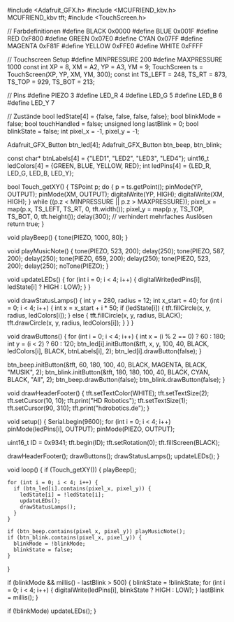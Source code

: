 #include <Adafruit_GFX.h>
#include <MCUFRIEND_kbv.h>
MCUFRIEND_kbv tft;
#include <TouchScreen.h>

// Farbdefinitionen
#define BLACK   0x0000
#define BLUE    0x001F
#define RED     0xF800
#define GREEN   0x07E0
#define CYAN    0x07FF
#define MAGENTA 0xF81F
#define YELLOW  0xFFE0
#define WHITE   0xFFFF

// Touchscreen Setup
#define MINPRESSURE 200
#define MAXPRESSURE 1000
const int XP = 8, XM = A2, YP = A3, YM = 9;
TouchScreen ts = TouchScreen(XP, YP, XM, YM, 300);
const int TS_LEFT = 248, TS_RT = 873, TS_TOP = 929, TS_BOT = 213;

// Pins
#define PIEZO 3
#define LED_R 4
#define LED_G 5
#define LED_B 6
#define LED_Y 7

// Zustände
bool ledState[4] = {false, false, false, false};
bool blinkMode = false;
bool touchHandled = false;
unsigned long lastBlink = 0;
bool blinkState = false;
int pixel_x = -1, pixel_y = -1;

Adafruit_GFX_Button btn_led[4];
Adafruit_GFX_Button btn_beep, btn_blink;

const char* btnLabels[4] = {"LED1", "LED2", "LED3", "LED4"};
uint16_t ledColors[4] = {GREEN, BLUE, YELLOW, RED};
int ledPins[4] = {LED_R, LED_G, LED_B, LED_Y};

bool Touch_getXY() {
  TSPoint p;
  do {
    p = ts.getPoint();
    pinMode(YP, OUTPUT);
    pinMode(XM, OUTPUT);
    digitalWrite(YP, HIGH);
    digitalWrite(XM, HIGH);
  } while ((p.z < MINPRESSURE || p.z > MAXPRESSURE));
  pixel_x = map(p.x, TS_LEFT, TS_RT, 0, tft.width());
  pixel_y = map(p.y, TS_TOP, TS_BOT, 0, tft.height());
  delay(300); // verhindert mehrfaches Auslösen
  return true;
}

void playBeep() {
  tone(PIEZO, 1000, 80);
}

void playMusicNote() {
  tone(PIEZO, 523, 200); delay(250);
  tone(PIEZO, 587, 200); delay(250);
  tone(PIEZO, 659, 200); delay(250);
  tone(PIEZO, 523, 200); delay(250);
  noTone(PIEZO);
}

void updateLEDs() {
  for (int i = 0; i < 4; i++) {
    digitalWrite(ledPins[i], ledState[i] ? HIGH : LOW);
  }
}

void drawStatusLamps() {
  int y = 280, radius = 12;
  int x_start = 40;
  for (int i = 0; i < 4; i++) {
    int x = x_start + i * 50;
    if (ledState[i]) {
      tft.fillCircle(x, y, radius, ledColors[i]);
    } else {
      tft.fillCircle(x, y, radius, BLACK);
      tft.drawCircle(x, y, radius, ledColors[i]);
    }
  }
}

void drawButtons() {
  for (int i = 0; i < 4; i++) {
    int x = (i % 2 == 0) ? 60 : 180;
    int y = (i < 2) ? 60 : 120;
    btn_led[i].initButton(&tft, x, y, 100, 40, BLACK, ledColors[i], BLACK, btnLabels[i], 2);
    btn_led[i].drawButton(false);
  }

  btn_beep.initButton(&tft, 60, 180, 100, 40, BLACK, MAGENTA, BLACK, "MUSIK", 2);
  btn_blink.initButton(&tft, 180, 180, 100, 40, BLACK, CYAN, BLACK, "All", 2);
  btn_beep.drawButton(false);
  btn_blink.drawButton(false);
}

void drawHeaderFooter() {
  tft.setTextColor(WHITE);
  tft.setTextSize(2);
  tft.setCursor(10, 10);
  tft.print("HD Robotics");
  tft.setTextSize(1);
  tft.setCursor(90, 310);
  tft.print("hdrobotics.de");
}

void setup() {
  Serial.begin(9600);
  for (int i = 0; i < 4; i++) pinMode(ledPins[i], OUTPUT);
  pinMode(PIEZO, OUTPUT);

  uint16_t ID = 0x9341;
  tft.begin(ID);
  tft.setRotation(0);
  tft.fillScreen(BLACK);

  drawHeaderFooter();
  drawButtons();
  drawStatusLamps();
  updateLEDs();
}

void loop() {
  if (Touch_getXY()) {
    playBeep();

    for (int i = 0; i < 4; i++) {
      if (btn_led[i].contains(pixel_x, pixel_y)) {
        ledState[i] = !ledState[i];
        updateLEDs();
        drawStatusLamps();
      }
    }

    if (btn_beep.contains(pixel_x, pixel_y)) playMusicNote();
    if (btn_blink.contains(pixel_x, pixel_y)) {
      blinkMode = !blinkMode;
      blinkState = false;
    }
  }

  if (blinkMode && millis() - lastBlink > 500) {
    blinkState = !blinkState;
    for (int i = 0; i < 4; i++) {
      digitalWrite(ledPins[i], blinkState ? HIGH : LOW);
    }
    lastBlink = millis();
  }

  if (!blinkMode) updateLEDs();
}
